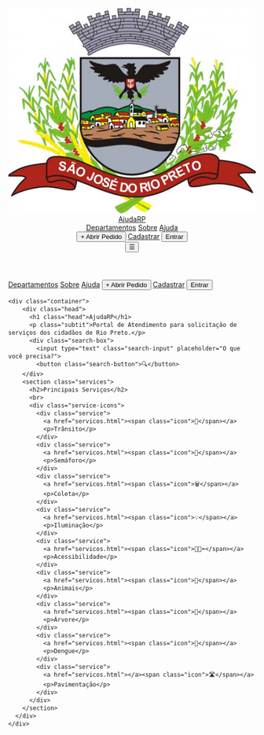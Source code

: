 <!DOCTYPE html>
<html lang="en">
<head>
    <meta charset="UTF-8">
    <meta name="viewport" content="width=device-width, initial-scale=1.0">
    <title>Ajuda RP</title>
    <link rel="stylesheet" href="css/style.css">
</head>
<body>
  <header class="navbar">
    <div class="logo">
        <img src="assets/image.png" alt="AjudaRP" class="banner">
      <a href="index.html" class="years">AjudaRP</a>
    </div>
    <nav class="menu">
      <a href="departamentos.html">Departamentos</a>
      <a href="sobre.html">Sobre</a>
      <a href="ajuda.html">Ajuda</a>
    </nav>
    <div class="actions">
      <button class="add-botao">+ Abrir Pedido</button>
      <a href="#" class="link">Cadastrar</a>
      <button class="login-button">Entrar</button>
    </div>
    <button class="menu-toggle" aria-label="Abrir menu">
      ☰
    </button>
  </header>

  <!-- Menu móvel -->
  <div class="mobile-menu">
    <a href="departamentos.html" class="link">Departamentos</a>
    <a href="sobre.html" class="link">Sobre</a>
    <a href="ajuda.html" class="link">Ajuda</a>
    <button class="add-button">+ Abrir Pedido</button>
    <a href="registrar.html" class="link">Cadastrar</a>
    <button href="login.html" class="login-button">Entrar</button>
  </div>
  <script src="script/script.js"></script>

    <div class="container">
        <div class="head">
          <h1 class="head">AjudaRP</h1>
          <p class="subtit">Portal de Atendimento para solicitação de serviços dos cidadãos de Rio Preto.</p>
          <div class="search-box">
            <input type="text" class="search-input" placeholder="O que você precisa?">
            <button class="search-button">🔍</button>
        </div>
        <section class="services">
          <h2>Principais Serviços</h2>
          <br>
          <div class="service-icons">
            <div class="service">
              <a href="servicos.html"><span class="icon">🚜</span></a>
              <p>Trânsito</p>
            </div>
            <div class="service">
              <a href="servicos.html"><span class="icon">🚦</span></a>
              <p>Semáforo</p>
            </div>
            <div class="service">
              <a href="servicos.html"><span class="icon">🗑️</span></a>
              <p>Coleta</p>
            </div>
            <div class="service">
              <a href="servicos.html"><span class="icon">💡</span></a>
              <p>Iluminação</p>
            </div>
            <div class="service">
              <a href="servicos.html"><span class="icon">🧑‍🦽‍➡️</span></a>
              <p>Acessibilidade</p>
            </div>
            <div class="service">
              <a href="servicos.html"><span class="icon">🐾</span></a>
              <p>Animais</p>
            </div>
            <div class="service">
              <a href="servicos.html"><span class="icon">🌳</span></a>
              <p>Árvore</p>
            </div>
            <div class="service">
              <a href="servicos.html"><span class="icon">🦟</span></a>
              <p>Dengue</p>
            </div>
            <div class="service">
              <a href="servicos.html"></a><span class="icon">🛣️</span></a>
              <p>Pavimentação</p>
            </div>
          </div>
        </section>
      </div>
    </div>

</body>
</html>